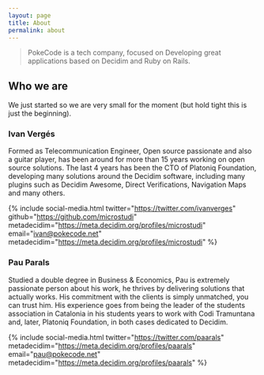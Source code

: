 ```yaml
---
layout: page
title: About
permalink: about
---
```


> PokeCode is a tech company, focused on Developing great applications based on Decidim and Ruby on Rails.

## Who we are

We just started so we are very small for the moment (but hold tight this is just the beginning).

### Ivan Vergés

Formed as Telecommunication Engineer, Open source passionate and also a guitar player, has been around for more than 15 years working on open source solutions.
The last 4 years has been the CTO of Platoniq Foundation, developing many solutions around the Decidim software, including many plugins such as Decidim Awesome, Direct Verifications, Navigation Maps and many others.

{% include social-media.html twitter="https://twitter.com/ivanverges" github="https://github.com/microstudi" metadecidim="https://meta.decidim.org/profiles/microstudi" email="ivan@pokecode.net" metadecidim="https://meta.decidim.org/profiles/microstudi" %}

### Pau Parals

Studied a double degree in Business & Economics, Pau is extremely passionate person about his work, he thrives by delivering solutions that actually works. His commitment with the clients is simply unmatched, you can trust him. His experience goes from being the leader of the students association in Catalonia in his students years to work with Codi Tramuntana and, later, Platoniq Foundation, in both cases dedicated to Decidim.

{% include social-media.html twitter="https://twitter.com/paarals" metadecidim="https://meta.decidim.org/profiles/paarals"  email="pau@pokecode.net" metadecidim="https://meta.decidim.org/profiles/paarals" %}
